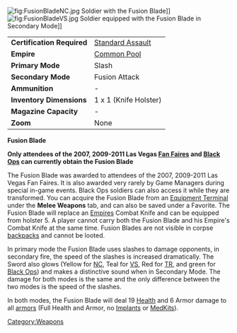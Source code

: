 ![](FusionBladeNC.jpg "fig:FusionBladeNC.jpg") Soldier with the Fusion
Blade\]\] ![](FusionBladeVS.jpg "fig:FusionBladeVS.jpg") Soldier
equipped with the Fusion Blade in Secondary Mode\]\]

|                            |                                                 |
|----------------------------|-------------------------------------------------|
| **Certification Required** | [Standard Assault](Standard_Assault "wikilink") |
| **Empire**                 | [Common Pool](Common_Pool "wikilink")           |
| **Primary Mode**           | Slash                                           |
| **Secondary Mode**         | Fusion Attack                                   |
| **Ammunition**             | \-                                              |
| **Inventory Dimensions**   | 1 x 1 (Knife Holster)                           |
| **Magazine Capacity**      | \-                                              |
| **Zoom**                   | None                                            |

**Fusion Blade**

**Only attendees of the 2007, 2009-2011 Las Vegas [Fan
Faires](Fan_Faire "wikilink") and [Black Ops](Black_Ops "wikilink") can
currently obtain the Fusion Blade**

The Fusion Blade was awarded to attendees of the 2007, 2009-2011 Las
Vegas Fan Faires. It is also awarded very rarely by Game Managers during
special in-game events. Black Ops soldiers can also access it while they
are transformed. You can acquire the Fusion Blade from an [Equipment
Terminal](Equipment_Terminal "wikilink") under the **Melee Weapons**
tab, and can also be saved under a Favorite. The Fusion Blade will
replace an [Empires](Empire "wikilink") Combat Knife and can be equipped
from holster 5. A player cannot carry both the Fusion Blade and his
Empire's Combat Knife at the same time. Fusion Blades are not visible in
corpse [backpacks](backpack "wikilink") and cannot be looted.

In primary mode the Fusion Blade uses slashes to damage opponents, in
secondary fire, the speed of the slashes is increased dramatically. The
Sword also glows (Yellow for [NC](New_Conglomerate "wikilink"), Teal for
[VS](Vanu_Sovereignty "wikilink"), Red for
[TR](Terran_Republic "wikilink"), and green for [Black
Ops](Black_Ops "wikilink")) and makes a distinctive sound when in
Secondary Mode. The damage for both modes is the same and the only
difference between the two modes is the speed of the slashes.

In both modes, the Fusion Blade will deal 19 [Health](Health "wikilink")
and 6 Armor damage to all [armors](armor "wikilink") (Full Health and
Armor, no [Implants](Implant "wikilink") or
[MedKits](MedKit "wikilink")).

[Category:Weapons](Category:Weapons "wikilink")